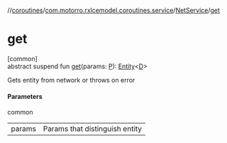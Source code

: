 //[coroutines](../../../index.md)/[com.motorro.rxlcemodel.coroutines.service](../index.md)/[NetService](index.md)/[get](get.md)

# get

[common]\
abstract suspend fun [get](get.md)(params: [P](index.md)): [Entity](../../../../cache/cache/com.motorro.rxlcemodel.cache.entity/-entity/index.md)&lt;[D](index.md)&gt;

Gets entity from network or throws on error

#### Parameters

common

| | |
|---|---|
| params | Params that distinguish entity |
